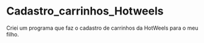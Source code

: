 # Cadastro_carrinhos_Hotweels

Criei um programa que faz o cadastro de carrinhos da HotWeels para o meu filho.
